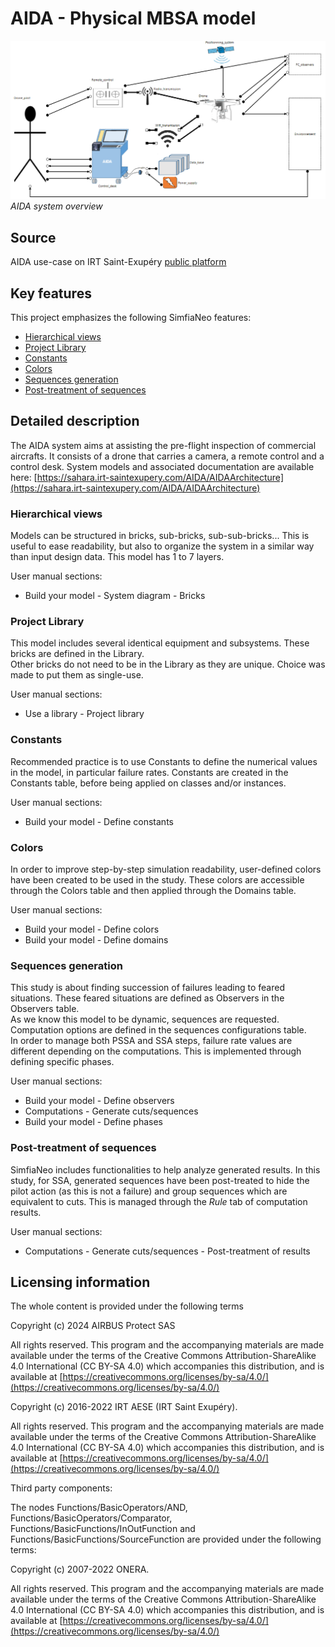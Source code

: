 # AIDA - Physical MBSA model

![AIDA system overview](./Documentation/Overview.png "AIDA system overview")  
_AIDA system overview_

## Source

AIDA use-case on IRT Saint-Exupéry [public platform](https://sahara.irt-saintexupery.com/AIDA)

## Key features

This project emphasizes the following SimfiaNeo features:

* [Hierarchical views](#hierarchical-views)
* [Project Library](#project-library)
* [Constants](#constants)
* [Colors](#colors)
* [Sequences generation](#sequences-generation)
* [Post-treatment of sequences](#post-treatment-of-sequences)

## Detailed description

The AIDA system aims at assisting the pre-flight inspection of commercial aircrafts. It consists of a drone that carries a camera, a remote control and a control desk. System models and associated documentation are available here: [https://sahara.irt-saintexupery.com/AIDA/AIDAArchitecture](https://sahara.irt-saintexupery.com/AIDA/AIDAArchitecture)

### Hierarchical views

Models can be structured in bricks, sub-bricks, sub-sub-bricks... This is useful to ease readability, but also to organize the system in a similar way than input design data. This model has 1 to 7 layers.

User manual sections:

* Build your model - System diagram - Bricks

### Project Library

This model includes several identical equipment and subsystems. These bricks are defined in the Library.  
Other bricks do not need to be in the Library as they are unique. Choice was made to put them as single-use.  

User manual sections:

* Use a library - Project library

### Constants

Recommended practice is to use Constants to define the numerical values in the model, in particular failure rates. Constants are created in the Constants table, before being applied on classes and/or instances.

User manual sections:

* Build your model - Define constants

### Colors

In order to improve step-by-step simulation readability, user-defined colors have been created to be used in the study. These colors are accessible through the Colors table and then applied through the Domains table.

User manual sections:

* Build your model - Define colors
* Build your model - Define domains

### Sequences generation

This study is about finding succession of failures leading to feared situations. These feared situations are defined as Observers in the Observers table.  
As we know this model to be dynamic, sequences are requested. Computation options are defined in the sequences configurations table.  
In order to manage both PSSA and SSA steps, failure rate values are different depending on the computations. This is implemented through defining specific phases.

User manual sections:

* Build your model - Define observers
* Computations - Generate cuts/sequences
* Build your model - Define phases

### Post-treatment of sequences

SimfiaNeo includes functionalities to help analyze generated results. In this study, for SSA, generated sequences have been post-treated to hide the pilot action (as this is not a failure) and group sequences which are equivalent to cuts. This is managed through the _Rule_ tab of computation results.

User manual sections:

* Computations - Generate cuts/sequences - Post-treatment of results

## Licensing information

The whole content is provided under the following terms

Copyright (c) 2024 AIRBUS Protect SAS

All rights reserved. This program and the accompanying materials are made available under the terms of the  Creative Commons Attribution-ShareAlike 4.0 International (CC BY-SA 4.0) which accompanies this distribution, and is available at [https://creativecommons.org/licenses/by-sa/4.0/](https://creativecommons.org/licenses/by-sa/4.0/)

Copyright (c) 2016-2022 IRT AESE (IRT Saint Exupéry).

All rights reserved. This program and the accompanying materials are made available under the terms of the  Creative Commons Attribution-ShareAlike 4.0 International (CC BY-SA 4.0) which accompanies this distribution, and is available at [https://creativecommons.org/licenses/by-sa/4.0/](https://creativecommons.org/licenses/by-sa/4.0/)

Third party components:

The nodes Functions/BasicOperators/AND, Functions/BasicOperators/Comparator, Functions/BasicFunctions/InOutFunction and Functions/BasicFunctions/SourceFunction are provided under the following terms:

Copyright (c) 2007-2022 ONERA.

All rights reserved. This program and the accompanying materials  are made available under the terms of the Creative Commons Attribution-ShareAlike 4.0 International (CC BY-SA 4.0) which accompanies this distribution, and is available at [https://creativecommons.org/licenses/by-sa/4.0/](https://creativecommons.org/licenses/by-sa/4.0/)